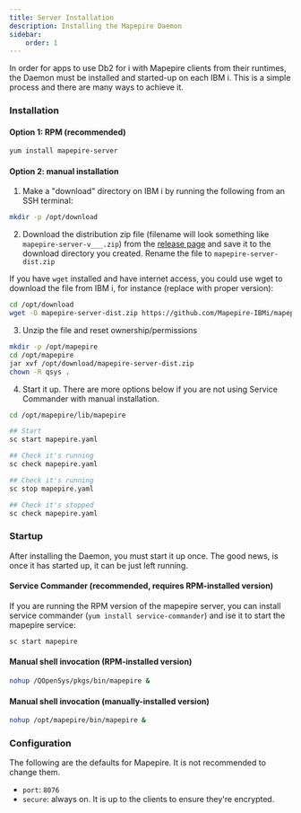 ```yaml
---
title: Server Installation
description: Installing the Mapepire Daemon
sidebar:
    order: 1
---
```


In order for apps to use Db2 for i with Mapepire clients from their runtimes, the Daemon must be installed and started-up on each IBM i. This is a simple process and there are many ways to achieve it.

### Installation

#### Option 1: RPM (recommended)

```sh
yum install mapepire-server
```

#### Option 2: manual installation

1. Make a "download" directory on IBM i by running the following from an SSH terminal:

```sh
mkdir -p /opt/download
```

2. Download the distribution zip file (filename will look something like `mapepire-server-v___.zip`) from the [release page](https://github.com/Mapepire-IBMi/mapepire-server/releases/) and save it to the download directory you created. Rename the file to `mapepire-server-dist.zip`

If you have `wget` installed and have internet access, you could use wget to download the file from IBM i, for instance (replace with proper version): 

```sh
cd /opt/download
wget -O mapepire-server-dist.zip https://github.com/Mapepire-IBMi/mapepire-server/releases/download/v2.0.5/mapepire-server-2.0.5.zip
```

3. Unzip the file and reset ownership/permissions

```sh
mkdir -p /opt/mapepire
cd /opt/mapepire
jar xvf /opt/download/mapepire-server-dist.zip
chown -R qsys .
```

4. Start it up. There are more options below if you are not using Service Commander with manual installation.

```sh
cd /opt/mapepire/lib/mapepire

## Start
sc start mapepire.yaml

## Check it's running
sc check mapepire.yaml

## Check it's running
sc stop mapepire.yaml

## Check it's stopped
sc check mapepire.yaml
```

### Startup

After installing the Daemon, you must start it up once. The good news, is once it has started up, it can be just left running.

#### Service Commander (recommended, requires RPM-installed version)

If you are running the RPM version of the mapepire server, you can install service commander (`yum install service-commander`) and ise it to start the mapepire service:

```sh
sc start mapepire
```

#### Manual shell invocation (RPM-installed version)

```sh
nohup /QOpenSys/pkgs/bin/mapepire &
```


#### Manual shell invocation (manually-installed version)

```sh
nohup /opt/mapepire/bin/mapepire &
```

### Configuration

The following are the defaults for Mapepire. It is not recommended to change them.

* `port`: `8076`
* `secure`: always on. It is up to the clients to ensure they're encrypted.
